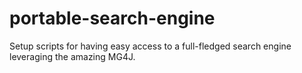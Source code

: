 # portable-search-engine
Setup scripts for having easy access to a full-fledged search engine leveraging the amazing MG4J.
